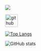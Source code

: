 ![](https://avatars.githubusercontent.com/u/108756201?v=4)




[<img src='https://cdn.jsdelivr.net/npm/simple-icons@3.0.1/icons/github.svg' alt='github' height='40'>](https://github.com/LifeAdventurer)  

[![Top Langs](https://github-readme-stats.vercel.app/api/top-langs/?username=LifeAdventurer)](https://github.com/anuraghazra/github-readme-stats)

![GitHub stats](https://github-readme-stats.vercel.app/api?username=LifeAdventurer&show_icons=true&count_private=true)  


<!--
**LifeAdventurer/LifeAdventurer** is a ✨ _special_ ✨ repository because its `README.md` (this file) appears on your GitHub profile.

Here are some ideas to get you started:

- 🔭 I’m currently working on ...
- 🌱 I’m currently learning ...
- 👯 I’m looking to collaborate on ...
- 🤔 I’m looking for help with ...
- 💬 Ask me about ...
- 📫 How to reach me: ...
- 😄 Pronouns: ...
- ⚡ Fun fact: ...
-->
